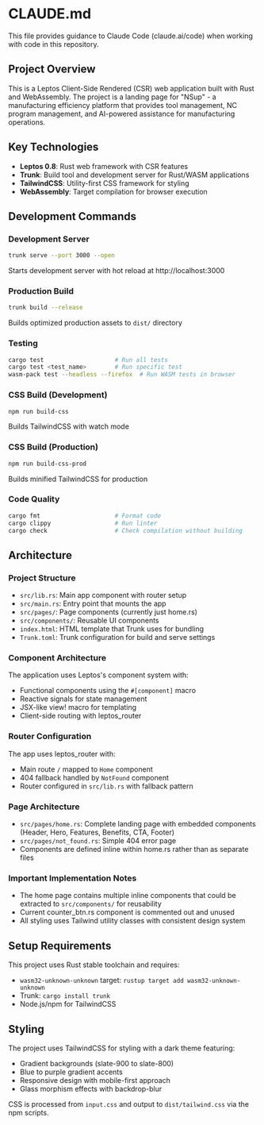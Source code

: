# CLAUDE.md

This file provides guidance to Claude Code (claude.ai/code) when working with code in this repository.

## Project Overview

This is a Leptos Client-Side Rendered (CSR) web application built with Rust and WebAssembly. The project is a landing page for "NSup" - a manufacturing efficiency platform that provides tool management, NC program management, and AI-powered assistance for manufacturing operations.

## Key Technologies

- **Leptos 0.8**: Rust web framework with CSR features
- **Trunk**: Build tool and development server for Rust/WASM applications
- **TailwindCSS**: Utility-first CSS framework for styling
- **WebAssembly**: Target compilation for browser execution

## Development Commands

### Development Server
```bash
trunk serve --port 3000 --open
```
Starts development server with hot reload at http://localhost:3000

### Production Build
```bash
trunk build --release
```
Builds optimized production assets to `dist/` directory

### Testing
```bash
cargo test                    # Run all tests
cargo test <test_name>        # Run specific test
wasm-pack test --headless --firefox  # Run WASM tests in browser
```

### CSS Build (Development)
```bash
npm run build-css
```
Builds TailwindCSS with watch mode

### CSS Build (Production)
```bash
npm run build-css-prod
```
Builds minified TailwindCSS for production

### Code Quality
```bash
cargo fmt                     # Format code
cargo clippy                  # Run linter
cargo check                   # Check compilation without building
```

## Architecture

### Project Structure
- `src/lib.rs`: Main app component with router setup
- `src/main.rs`: Entry point that mounts the app
- `src/pages/`: Page components (currently just home.rs)
- `src/components/`: Reusable UI components
- `index.html`: HTML template that Trunk uses for bundling
- `Trunk.toml`: Trunk configuration for build and serve settings

### Component Architecture
The application uses Leptos's component system with:
- Functional components using the `#[component]` macro
- Reactive signals for state management
- JSX-like view! macro for templating
- Client-side routing with leptos_router

### Router Configuration
The app uses leptos_router with:
- Main route `/` mapped to `Home` component
- 404 fallback handled by `NotFound` component  
- Router configured in `src/lib.rs` with fallback pattern

### Page Architecture
- `src/pages/home.rs`: Complete landing page with embedded components (Header, Hero, Features, Benefits, CTA, Footer)
- `src/pages/not_found.rs`: Simple 404 error page
- Components are defined inline within home.rs rather than as separate files

### Important Implementation Notes
- The home page contains multiple inline components that could be extracted to `src/components/` for reusability
- Current counter_btn.rs component is commented out and unused
- All styling uses Tailwind utility classes with consistent design system

## Setup Requirements

This project uses Rust stable toolchain and requires:
- `wasm32-unknown-unknown` target: `rustup target add wasm32-unknown-unknown`
- Trunk: `cargo install trunk`
- Node.js/npm for TailwindCSS

## Styling

The project uses TailwindCSS for styling with a dark theme featuring:
- Gradient backgrounds (slate-900 to slate-800)
- Blue to purple gradient accents
- Responsive design with mobile-first approach
- Glass morphism effects with backdrop-blur

CSS is processed from `input.css` and output to `dist/tailwind.css` via the npm scripts.